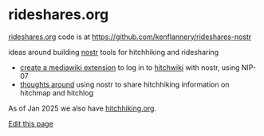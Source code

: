 # rideshares.org

[rideshares.org](https://rideshares.org/) code is at https://github.com/kenflannery/rideshares-nostr


ideas around building [nostr](https://nostr.org/) tools for hitchhiking and ridesharing

* [create a mediawiki extension](https://github.com/Hitchwiki/nostrides/issues/2) to log in to [hitchwiki](https://hitchwiki.org/) with nostr, using NIP-07
* [thoughts around](https://github.com/Hitchwiki/nostrides/issues/1) using nostr to share hitchhiking information on hitchmap and hitchlog

As of Jan 2025 we also have [hitchhiking.org](https://hitchhiking.org/).

[Edit this page](https://github.com/Hitchwiki/nostrides/edit/main/README.md)
